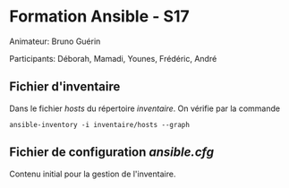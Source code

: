 # Formation Ansible - S17
Animateur: Bruno Guérin

Participants: Déborah, Mamadi, Younes, Frédéric, André


## Fichier d'inventaire
Dans le fichier *hosts* du répertoire *inventaire*.
On vérifie par la commande
```
ansible-inventory -i inventaire/hosts --graph
```

## Fichier de configuration *ansible.cfg*
Contenu initial pour la gestion de l'inventaire.
